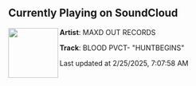 ## Currently Playing on SoundCloud

[<img align="left" width="100" src="https://i1.sndcdn.com/artworks-y8Jiejv8XU5VlZ33-kmBvVQ-t500x500.png">](https://soundcloud.com/maxdoutrecords/huntbegins)

**Artist**: MAXD OUT RECORDS 

**Track**: BLOOD PVCT- "HUNTBEGINS"

Last updated at 2/25/2025, 7:07:58 AM
